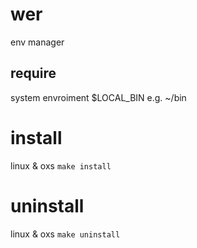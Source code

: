 # wer
env manager

## require
system envroiment $LOCAL\_BIN e.g. ~/bin

# install
linux & oxs
`make install`

# uninstall
linux & oxs
`make uninstall`


